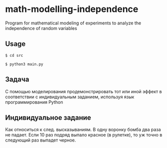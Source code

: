 # math-modelling-independence
Program for mathematical modeling of experiments to analyze the independence of random variables
## Usage
```
$ cd src
```
```
$ python3 main.py
```
## Задача
С помощью моделирования продемонстрировать тот или иной эффект в соответствии с индивидуальным заданием, используя язык программирования Python
## Индивидуальное задание
Как относиться к след. высказываниям. В одну воронку бомба два раза не падает. Если 10 раз подряд выпало красное (в рулетке), то уж точно в следующий раз выпадет черное.